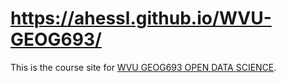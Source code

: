 # https://ahessl.github.io/WVU-GEOG693/

This is the course site for [WVU GEOG693 OPEN DATA SCIENCE](https://ahessl.github.io/WVU-GEOG693/).

